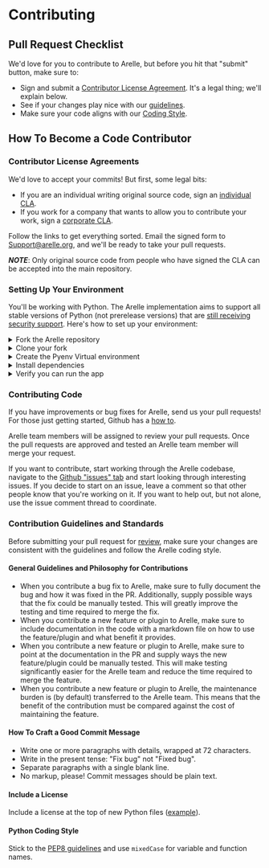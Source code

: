 # Contributing

## Pull Request Checklist

We'd love for you to contribute to Arelle, but before you hit that "submit" button,
make sure to:

* Sign and submit a [Contributor License Agreement](#contributor-license-agreements).
  It's a legal thing; we'll explain below.
* See if your changes play nice with our [guidelines](#general-guidelines-and-philosophy-for-contributions).
* Make sure your code aligns with our [Coding Style](#python-coding-style).

## How To Become a Code Contributor

### Contributor License Agreements

We'd love to accept your commits! But first, some legal bits:

* If you are an individual writing original source code, sign an [individual CLA][cla-individual].
* If you work for a company that wants to allow you to contribute your work, sign
  a [corporate CLA][cla-corporate].

Follow the links to get everything sorted. Email the signed form to <Support@arelle.org>,
and we'll be ready to take your pull requests.

***NOTE***: Only original source code from people who have signed the CLA can be
accepted into the main repository.

[cla-corporate]: https://arelle.org/arelle/wp-content/uploads/2010/11/ContributorLicenseForEmployees.txt
[cla-individual]: https://arelle.org/arelle/wp-content/uploads/2010/11/ContributorLicenseForIndividuals.txt

### Setting Up Your Environment

You'll be working with Python. The Arelle implementation aims to support all stable
versions of Python (not prerelease versions) that are [still receiving security support][python-supported-versions].
Here's how to set up your environment:

<details>

  <summary>  Fork the Arelle repository  </summary>
<br>


  [Click here](https://github.com/Arelle/Arelle/fork) to fork the Arelle repository. 

</details>

<details>

  <summary> Clone your fork </summary>
<br>


  ```
  git clone https://github.com/<your-github-username>/Arelle.git
  ```



</details>

<details>
<summary> Create the Pyenv Virtual environment </summary>
<br>


  1. Install [pyenv][pyenv-install]
  2. Install a supported version of Python.
    For example, 
    
    pyenv install 3.12.0

  3. Create a virtual env using the Python version you just installed.
    For example, 

    PYENV_VERSION=3.12.0 pyenv exec python -m venv venv
  4. Activate your environment: 
    
    source venv/bin/activate
    
    

</details>

<details>

  <summary> Install dependencies </summary>
<br>


  ```
  pip install -r requirements-dev.txt
  ```

</details>
<details>

<summary> Verify you can run the app </summary>
<br>

  1. GUI: 
  ``` 
  python arelleGUI.pyw 
  ```

  2. CLI: 
  ```
  python arelleCmdLine.py
  ```
</details>

[fork-arelle]: https://github.com/Arelle/Arelle/fork
[pyenv-install]: https://github.com/pyenv/pyenv#installation
[python-supported-versions]: https://devguide.python.org/versions/#supported-versions

</details>

### Contributing Code

If you have improvements or bug fixes for Arelle, send us your pull requests!
For those just getting started, Github has a [how to][using-pull-requests].

Arelle team members will be assigned to review your pull requests. Once the pull
requests are approved and tested an Arelle team member will merge your request.

If you want to contribute, start working through the Arelle codebase, navigate to
the [Github "issues" tab][github-issue-tracker] and start looking through interesting
issues.  If you decide to start on an issue, leave a comment so that other people
know that you're working on it. If you want to help out, but not alone, use the
issue comment thread to coordinate.

[github-issue-tracker]: https://github.com/Arelle/Arelle/issues
[using-pull-requests]: https://help.github.com/articles/using-pull-requests/

### Contribution Guidelines and Standards

Before submitting your pull request for [review][github-pull-requests], make sure
your changes are consistent with the guidelines and follow the Arelle coding style.

[github-pull-requests]: https://github.com/arelle/arelle/pulls

#### General Guidelines and Philosophy for Contributions

* When you contribute a bug fix to Arelle, make sure to fully document the bug and
  how it was fixed in the PR. Additionally, supply possible ways that the fix could
  be manually tested. This will greatly improve the testing and time required to
  merge the fix.
* When you contribute a new feature or plugin to Arelle, make sure to include
  documentation in the code with a markdown file on how to use the feature/plugin
  and what benefit it provides.
* When you contribute a new feature or plugin to Arelle, make sure to point at the
  documentation in the PR and supply ways the new feature/plugin could be manually
  tested. This will make testing significantly easier for the Arelle team and reduce
  the time required to merge the feature.
* When you contribute a new feature or plugin to Arelle, the maintenance burden
  is (by default) transferred to the Arelle team. This means that the benefit
  of the contribution must be compared against the cost of maintaining the feature.

#### How To Craft a Good Commit Message

* Write one or more paragraphs with details, wrapped at 72 characters.
* Write in the present tense: "Fix bug" not "Fixed bug".
* Separate paragraphs with a single blank line.
* No markup, please! Commit messages should be plain text.

#### Include a License

Include a license at the top of new Python files ([example][python-license-example]).

[python-license-example]: https://github.com/Arelle/Arelle/blob/4e88da3b8e8edd368ffb50be01b7daf0324dda4c/arelle/plugin/validate/ESEF/__init__.py#L10

#### Python Coding Style

Stick to the [PEP8 guidelines][pep-0008] and use `mixedCase` for variable and function
names.

[pep-0008]: https://www.python.org/dev/peps/pep-0008/
